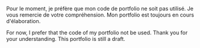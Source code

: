 Pour le moment, je préfère que mon code de portfolio ne soit pas utilisé. Je vous remercie de votre compréhension. Mon portfolio est toujours en cours d'élaboration.

For now, I prefer that the code of my portfolio not be used. Thank you for your understanding. This portfolio is still a draft.
